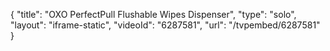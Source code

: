 {
    "title": "OXO PerfectPull Flushable Wipes Dispenser",
    "type": "solo",
    "layout": "iframe-static",
    "videoId": "6287581",
    "url": "\/tvpembed\/6287581"
}